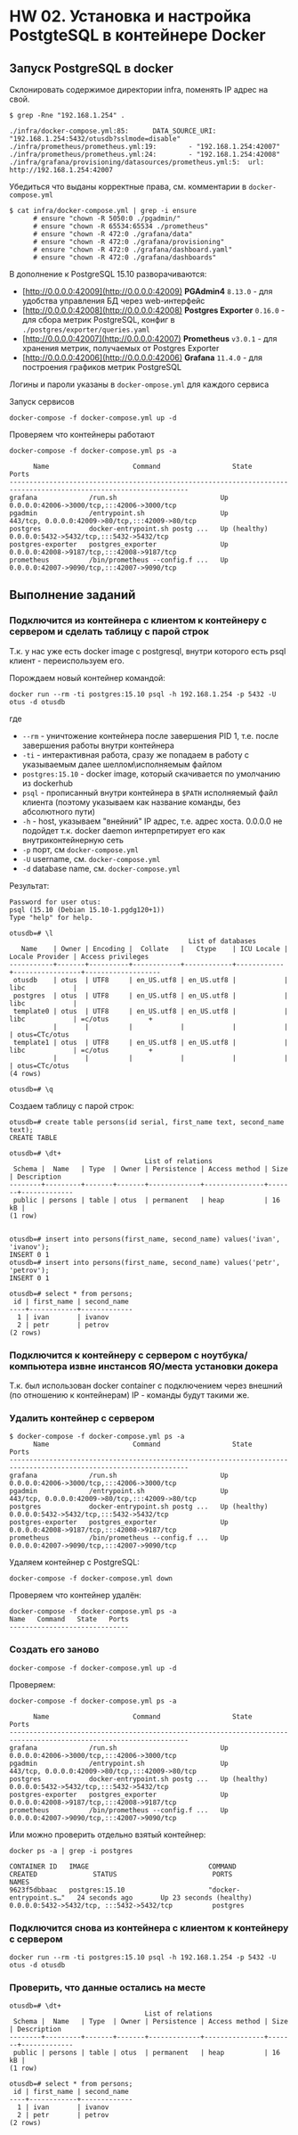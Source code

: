 # HW 02. Установка и настройка PostgteSQL в контейнере Docker
## Запуск PostgreSQL в docker
Склонировать содержимое директории infra, поменять IP адрес на свой.
```
$ grep -Rne "192.168.1.254" .
```
```
./infra/docker-compose.yml:85:      DATA_SOURCE_URI: "192.168.1.254:5432/otusdb?sslmode=disable"
./infra/prometheus/prometheus.yml:19:        - "192.168.1.254:42007"
./infra/prometheus/prometheus.yml:24:        - "192.168.1.254:42008"
./infra/grafana/provisioning/datasources/prometheus.yml:5:  url: http://192.168.1.254:42007
```
Убедиться что выданы корректные права, см. комментарии в `docker-compose.yml`
```
$ cat infra/docker-compose.yml | grep -i ensure
      # ensure "chown -R 5050:0 ./pgadmin/"
      # ensure "chown -R 65534:65534 ./prometheus"
      # ensure "chown -R 472:0 ./grafana/data"
      # ensure "chown -R 472:0 ./grafana/provisioning"
      # ensure "chown -R 472:0 ./grafana/dashboard.yaml"
      # ensure "chown -R 472:0 ./grafana/dashboards"
```
В дополнение к PostgreSQL 15.10 разворачиваются:
 - [http://0.0.0.0:42009](http://0.0.0.0:42009) **PGAdmin4** `8.13.0` - для удобства управления БД через web-интерфейс
 - [http://0.0.0.0:42008](http://0.0.0.0:42008) **Postgres Exporter** `0.16.0` - для сбора метрик PostgreSQL, конфиг в `./postgres/exporter/queries.yaml`
 - [http://0.0.0.0:42007](http://0.0.0.0:42007) **Prometheus** `v3.0.1` - для хранения метрик, получаемых от Postgres Exporter
 - [http://0.0.0.0:42006](http://0.0.0.0:42006) **Grafana** `11.4.0` - для построения графиков метрик PostgreSQL

Логины и пароли указаны в `docker-ompose.yml` для каждого сервиса

Запуск сервисов
```
docker-compose -f docker-compose.yml up -d
```
Проверяем что контейнеры работают
```
docker-compose -f docker-compose.yml ps -a
```
```
      Name                     Command                  State                            Ports                     
-------------------------------------------------------------------------------------------------------------------
grafana             /run.sh                          Up             0.0.0.0:42006->3000/tcp,:::42006->3000/tcp     
pgadmin             /entrypoint.sh                   Up             443/tcp, 0.0.0.0:42009->80/tcp,:::42009->80/tcp
postgres            docker-entrypoint.sh postg ...   Up (healthy)   0.0.0.0:5432->5432/tcp,:::5432->5432/tcp       
postgres-exporter   postgres_exporter                Up             0.0.0.0:42008->9187/tcp,:::42008->9187/tcp     
prometheus          /bin/prometheus --config.f ...   Up             0.0.0.0:42007->9090/tcp,:::42007->9090/tcp     
```

## Выполнение заданий
### Подключится из контейнера с клиентом к контейнеру с сервером и сделать таблицу с парой строк
Т.к. у нас уже есть docker image с postgresql, внутри которого есть psql клиент - переиспользуем его. 

Порождаем новый контейнер командой:
```
docker run --rm -ti postgres:15.10 psql -h 192.168.1.254 -p 5432 -U otus -d otusdb
```
где
 - `--rm` - уничтожение контейнера после завершения PID 1, т.е. после завершения работы внутри контейнера
 - `-ti` - интерактивная работа, сразу же попадаем в работу с указываемым далее шеллом\исполняемым файлом
 - `postgres:15.10` - docker image, который скачивается по умолчанию из dockerhub
 - `psql` - прописанный внутри контейнера в `$PATH` исполняемый файл клиента (поэтому указываем как название команды, без абсолютного пути)
 - `-h` - host, указываем "внейний" IP адрес, т.е. адрес хоста. 0.0.0.0 не подойдет т.к. docker daemon интерпретирует его как внутриконтейнерную сеть
 - `-p` порт, см `docker-compose.yml`
 - `-U` username, см. `docker-compose.yml`
 - `-d` database name, см. `docker-compose.yml`

Результат:
```
Password for user otus: 
psql (15.10 (Debian 15.10-1.pgdg120+1))
Type "help" for help.

otusdb=# \l
                                             List of databases
   Name    | Owner | Encoding |  Collate   |   Ctype    | ICU Locale | Locale Provider | Access privileges 
-----------+-------+----------+------------+------------+------------+-----------------+-------------------
 otusdb    | otus  | UTF8     | en_US.utf8 | en_US.utf8 |            | libc            | 
 postgres  | otus  | UTF8     | en_US.utf8 | en_US.utf8 |            | libc            | 
 template0 | otus  | UTF8     | en_US.utf8 | en_US.utf8 |            | libc            | =c/otus          +
           |       |          |            |            |            |                 | otus=CTc/otus
 template1 | otus  | UTF8     | en_US.utf8 | en_US.utf8 |            | libc            | =c/otus          +
           |       |          |            |            |            |                 | otus=CTc/otus
(4 rows)

otusdb=# \q
```
Создаем таблицу с парой строк:
```
otusdb=# create table persons(id serial, first_name text, second_name text);
CREATE TABLE

otusdb=# \dt+
                                  List of relations
 Schema |  Name   | Type  | Owner | Persistence | Access method | Size  | Description 
--------+---------+-------+-------+-------------+---------------+-------+-------------
 public | persons | table | otus  | permanent   | heap          | 16 kB | 
(1 row)


otusdb=# insert into persons(first_name, second_name) values('ivan', 'ivanov');
INSERT 0 1
otusdb=# insert into persons(first_name, second_name) values('petr', 'petrov');
INSERT 0 1

otusdb=# select * from persons;
 id | first_name | second_name 
----+------------+-------------
  1 | ivan       | ivanov
  2 | petr       | petrov
(2 rows)
```

### Подключится к контейнеру с сервером с ноутбука/компьютера извне инстансов ЯО/места установки докера
Т.к. был использован docker container с подключением через внешний (по отношению к контейнерам) IP - команды будут такими же.

### Удалить контейнер с сервером
```
$ docker-compose -f docker-compose.yml ps -a
      Name                     Command                  State                            Ports                     
-------------------------------------------------------------------------------------------------------------------
grafana             /run.sh                          Up             0.0.0.0:42006->3000/tcp,:::42006->3000/tcp     
pgadmin             /entrypoint.sh                   Up             443/tcp, 0.0.0.0:42009->80/tcp,:::42009->80/tcp
postgres            docker-entrypoint.sh postg ...   Up (healthy)   0.0.0.0:5432->5432/tcp,:::5432->5432/tcp       
postgres-exporter   postgres_exporter                Up             0.0.0.0:42008->9187/tcp,:::42008->9187/tcp     
prometheus          /bin/prometheus --config.f ...   Up             0.0.0.0:42007->9090/tcp,:::42007->9090/tcp     
```
Удаляем контейнер с PostgreSQL:
```
docker-compose -f docker-compose.yml down
```

Проверяем что контейнер удалён:
```
docker-compose -f docker-compose.yml ps -a
Name   Command   State   Ports
------------------------------
```

### Создать его заново
```
docker-compose -f docker-compose.yml up -d 
```
Проверяем:
```
docker-compose -f docker-compose.yml ps -a

      Name                     Command                  State                            Ports                     
-------------------------------------------------------------------------------------------------------------------
grafana             /run.sh                          Up             0.0.0.0:42006->3000/tcp,:::42006->3000/tcp     
pgadmin             /entrypoint.sh                   Up             443/tcp, 0.0.0.0:42009->80/tcp,:::42009->80/tcp
postgres            docker-entrypoint.sh postg ...   Up (healthy)   0.0.0.0:5432->5432/tcp,:::5432->5432/tcp       
postgres-exporter   postgres_exporter                Up             0.0.0.0:42008->9187/tcp,:::42008->9187/tcp     
prometheus          /bin/prometheus --config.f ...   Up             0.0.0.0:42007->9090/tcp,:::42007->9090/tcp     
```
Или можно проверить отдельно взятый контейнер:
```
docker ps -a | grep -i postgres
```
```
CONTAINER ID   IMAGE                              COMMAND                  CREATED              STATUS                        PORTS                                              NAMES
9623f5dbbaac   postgres:15.10                     "docker-entrypoint.s…"   24 seconds ago       Up 23 seconds (healthy)       0.0.0.0:5432->5432/tcp, :::5432->5432/tcp          postgres
```

### Подключится снова из контейнера с клиентом к контейнеру с сервером
```
docker run --rm -ti postgres:15.10 psql -h 192.168.1.254 -p 5432 -U otus -d otusdb
```

### Проверить, что данные остались на месте
```
otusdb=# \dt+
                                  List of relations
 Schema |  Name   | Type  | Owner | Persistence | Access method | Size  | Description 
--------+---------+-------+-------+-------------+---------------+-------+-------------
 public | persons | table | otus  | permanent   | heap          | 16 kB | 
(1 row)

otusdb=# select * from persons;
 id | first_name | second_name 
----+------------+-------------
  1 | ivan       | ivanov
  2 | petr       | petrov
(2 rows)
```
